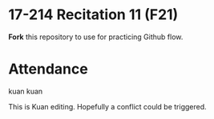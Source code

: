 # 17-214 Recitation 11 (F21)
**Fork** this repository to use for practicing Github flow.

# Attendance
kuan kuan

This is Kuan editing.
Hopefully a conflict could be triggered.

